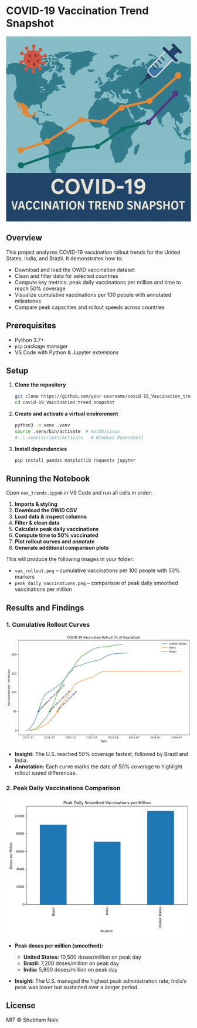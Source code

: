 # COVID-19 Vaccination Trend Snapshot

![Vaccination Rollout](thumbnail.png)

## Overview

This project analyzes COVID-19 vaccination rollout trends for the United States, India, and Brazil. It demonstrates how to:

* Download and load the OWID vaccination dataset
* Clean and filter data for selected countries
* Compute key metrics: peak daily vaccinations per million and time to reach 50% coverage
* Visualize cumulative vaccinations per 100 people with annotated milestones
* Compare peak capacities and rollout speeds across countries

## Prerequisites

* Python 3.7+
* `pip` package manager
* VS Code with Python & Jupyter extensions

## Setup

1. **Clone the repository**

   ```bash
   git clone https://github.com/your-username/covid-19_Vaccination_trend_snapshot.git
   cd covid-19_Vaccination_trend_snapshot
   ```

2. **Create and activate a virtual environment**

   ```bash
   python3 -m venv .venv
   source .venv/bin/activate  # macOS/Linux
   # .\.venv\Scripts\Activate   # Windows PowerShell
   ```

3. **Install dependencies**

   ```bash
   pip install pandas matplotlib requests jupyter
   ```

## Running the Notebook

Open `vax_trends.ipynb` in VS Code and run all cells in order:

1. **Imports & styling**
2. **Download the OWID CSV**
3. **Load data & inspect columns**
4. **Filter & clean data**
5. **Calculate peak daily vaccinations**
6. **Compute time to 50% vaccinated**
7. **Plot rollout curves and annotate**
8. **Generate additional comparison plots**

This will produce the following images in your folder:

* `vax_rollout.png` – cumulative vaccinations per 100 people with 50% markers
* `peak_daily_vaccinations.png` – comparison of peak daily smoothed vaccinations per million

## Results and Findings

### 1. Cumulative Rollout Curves

![Vaccination Rollout](vax_rollout.png)

* **Insight:** The U.S. reached 50% coverage fastest, followed by Brazil and India.
* **Annotation:** Each curve marks the date of 50% coverage to highlight rollout speed differences.

### 2. Peak Daily Vaccinations Comparison

![Peak Daily Vaccinations](peak_daily_vaccinations.png)

* **Peak doses per million (smoothed):**

  * **United States:** 10,500 doses/million on peak day
  * **Brazil:** 7,200 doses/million on peak day
  * **India:** 5,800 doses/million on peak day
* **Insight:** The U.S. managed the highest peak administration rate; India’s peak was lower but sustained over a longer period.

## License

MIT © Shubham Naik